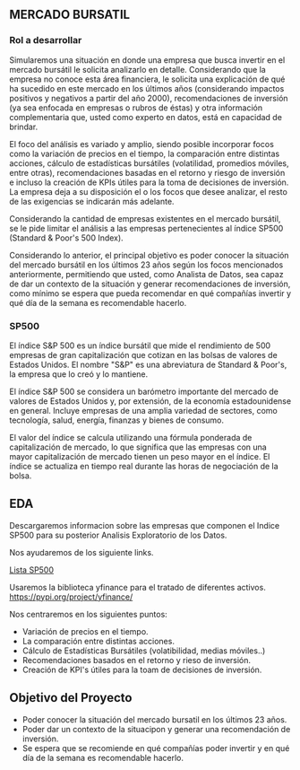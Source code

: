 ##           MERCADO BURSATIL 


### Rol a desarrollar



Simularemos una situación en donde una empresa que busca invertir en el mercado bursátil le solicita analizarlo en detalle. Considerando que la empresa no conoce esta área financiera, le solicita una explicación de qué ha sucedido en este mercado en los últimos años (considerando impactos positivos y negativos a partir del año 2000), recomendaciones de inversión (ya sea enfocada en empresas o rubros de éstas) y otra información complementaria que, usted como experto en datos, está en capacidad de brindar.

El foco del análisis es variado y amplio, siendo posible incorporar focos como la variación de precios en el tiempo, la comparación entre distintas acciones, cálculo de estadísticas bursátiles (volatilidad, promedios móviles, entre otras), recomendaciones basadas en el retorno y riesgo de inversión e incluso la creación de KPIs útiles para la toma de decisiones de inversión. La empresa deja a su disposición el o los focos que desee analizar, el resto de las exigencias se indicarán más adelante.

Considerando la cantidad de empresas existentes en el mercado bursátil, se le pide limitar el análisis a las empresas pertenecientes al índice SP500 (Standard & Poor's 500 Index).

Considerando lo anterior, el principal objetivo es poder conocer la situación del mercado bursátil en los últimos 23 años según los focos mencionados anteriormente, permitiendo que usted, como Analista de Datos, sea capaz de dar un contexto de la situación y generar recomendaciones de inversión, como mínimo se espera que pueda recomendar en qué compañías invertir y qué día de la semana es recomendable hacerlo.


### SP500
El índice S&P 500 es un índice bursátil que mide el rendimiento de 500 empresas de gran capitalización que cotizan en las bolsas de valores de Estados Unidos. El nombre "S&P" es una abreviatura de Standard & Poor's, la empresa que lo creó y lo mantiene.

El índice S&P 500 se considera un barómetro importante del mercado de valores de Estados Unidos y, por extensión, de la economía estadounidense en general. Incluye empresas de una amplia variedad de sectores, como tecnología, salud, energía, finanzas y bienes de consumo.

El valor del índice se calcula utilizando una fórmula ponderada de capitalización de mercado, lo que significa que las empresas con una mayor capitalización de mercado tienen un peso mayor en el índice. El índice se actualiza en tiempo real durante las horas de negociación de la bolsa.


## EDA

Descargaremos informacion sobre las empresas que componen el Indice SP500 para su posterior Analisis Exploratorio de los Datos. 

Nos ayudaremos de los siguiente links. 

[Lista SP500](https://en.wikipedia.org/wiki/List_of_S%26P_500_companies)

Usaremos la biblioteca yfinance para el tratado de diferentes activos.
https://pypi.org/project/yfinance/


Nos centraremos en los siguientes puntos:
- Variación de precios en el tiempo.
- La comparación entre distintas acciones.
- Cálculo de Estadísticas Bursátiles (volatibilidad, medias móviles..)
- Recomendaciones basados en el retorno y rieso de inversión.
- Creación de KPI's útiles para la toam de decisiones de inversión. 


## Objetivo del Proyecto

- Poder conocer la situación del mercado bursatil en los últimos 23 años.
- Poder dar un contexto de la situacipon y generar una recomendación de inversión.
- Se espera que se recomiende en qué compañías poder invertir y en qué día de la semana es recomendable hacerlo. 














